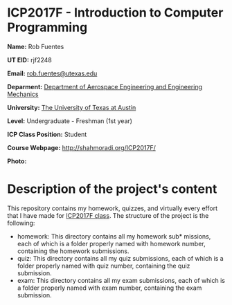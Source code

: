 # ICP2017F - Introduction to Computer Programming

__Name:__ Rob Fuentes

__UT EID:__ rjf2248

__Email:__ rob.fuentes@utexas.edu

__Deparment:__ [Department of Aerospace Engineering and Engineering Mechanics](http://ae.utexas.edu)

__University:__ [The University of Texas at Austin](http://utexas.edu)

__Level:__ Undergraduate - Freshman (1st year)

__ICP Class Position:__ Student

__Course Webpage:__ http://shahmoradi.org/ICP2017F/

__Photo:__ [](https://imgur.com/LUEhcWq)

# Description of the project's content

This repository contains my homework, quizzes, and virtually every effort that I have made for [ICP2017F class](http://www.shahmoradi.org/ICP2017F/).  The structure of the project is the following:

* homework: 
This directory contains all my homework sub* missions, each of which is a folder properly named with homework number, containing the homework submissions.
* quiz:
This directory contains all my quiz submissions, each of which is a folder properly named with quiz number, containing the quiz submission.
* exam:
This directory contains all my exam submissions, each of which is a folder properly named with exam number, containing the exam submission.
